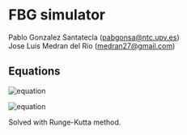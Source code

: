 # FBG simulator

Pablo Gonzalez Santatecla (pabgonsa@ntc.upv.es)  \
Jose Luis Medran del Rio (medran27@gmail.com)

## Equations
![equation](http://latex.codecogs.com/svg.latex?\frac{dR}{dz}=i\left(\delta+\sigma(z)\right)R+iS\kappa(z)e^{i\phi(z)})

![equation](http://latex.codecogs.com/svg.latex?\frac{dS}{dz}=-i\left(\delta+\sigma(z)\right)S-iR\kappa(z)e^{-i\phi(z)})

Solved with Runge-Kutta method.
